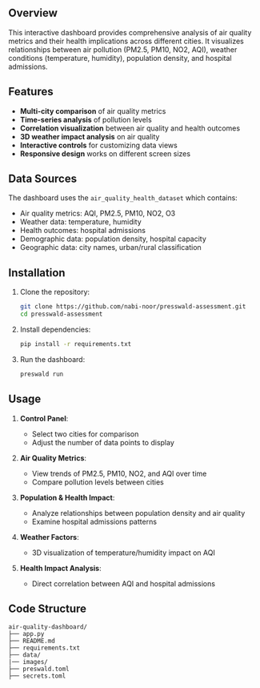 ## Overview

This interactive dashboard provides comprehensive analysis of air quality metrics and their health implications across different cities. It visualizes relationships between air pollution (PM2.5, PM10, NO2, AQI), weather conditions (temperature, humidity), population density, and hospital admissions.

## Features

- **Multi-city comparison** of air quality metrics
- **Time-series analysis** of pollution levels
- **Correlation visualization** between air quality and health outcomes
- **3D weather impact analysis** on air quality
- **Interactive controls** for customizing data views
- **Responsive design** works on different screen sizes

## Data Sources

The dashboard uses the `air_quality_health_dataset` which contains:

- Air quality metrics: AQI, PM2.5, PM10, NO2, O3
- Weather data: temperature, humidity
- Health outcomes: hospital admissions
- Demographic data: population density, hospital capacity
- Geographic data: city names, urban/rural classification

## Installation

1. Clone the repository:
   ```bash
   git clone https://github.com/nabi-noor/presswald-assessment.git
   cd presswald-assessment
   ```

2. Install dependencies:
   ```bash
   pip install -r requirements.txt
   ```

3. Run the dashboard:
   ```bash
   preswald run
   ```

## Usage

1. **Control Panel**:
   - Select two cities for comparison
   - Adjust the number of data points to display

2. **Air Quality Metrics**:
   - View trends of PM2.5, PM10, NO2, and AQI over time
   - Compare pollution levels between cities

3. **Population & Health Impact**:
   - Analyze relationships between population density and air quality
   - Examine hospital admissions patterns

4. **Weather Factors**:
   - 3D visualization of temperature/humidity impact on AQI

5. **Health Impact Analysis**:
   - Direct correlation between AQI and hospital admissions

## Code Structure

```
air-quality-dashboard/
├── app.py                
├── README.md             
├── requirements.txt      
├── data/                 
|── images/
├── preswald.toml
├── secrets.toml               
```